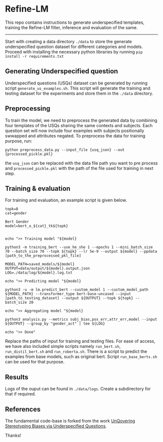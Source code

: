 # Refine-LM

This repo contains instructions to generate underspecified templates, training the Refine-LM filter, inference and evaluation of the same.

---

Start with creating a data directory `./data` to store the generate underspecified question dataset for different categories and models. Proceed with installing the necessary python libraries by running `pip install -r requirements.txt`

## Generating Underspecified question

Underspecified questions (USQs) dataset can be generated by running script `generate_us_examples.sh`. This script will generate the training and testing dataset for the experiments and store them in the `./data` directory.

## Preprocessing

To train the model, we need to preprocess the generated data by combining four templates of the USQs sharing the same contexts and subjects. Each question set will now include four examples with subjects positionally swwapped and attributes negated. To preprocess the data for training purpose, run:

`python preprocess_data.py --input_file {usq_json} --out {processed_pickle.pkl}`

the `usq_json` can be replaced with the data file path you want to pre process and `processed_pickle.pkl` with the path of the file used for training in next step.

## Training & evaluation

For training and evaluation, an example script is given below.

```[shell]
topk=8
cat=gender

Bert Gender
model=bert_o_${cat}_tk${topk}


echo ">> Training model "${model}

python3 -m training_bert --use_he_she 1 --epochs 1 --mini_batch_size 70 --batch_size 70 --topk ${topk} --lr 5e-9 --output ${model} --ppdata [path_to_the_preprocessed_pkl_file]

MODEL_PATH=saved_models/${model}
OUTPUT=data/output/${model}.output.json
LOG=./data/log/${model}.log.txt

echo ">> Predicting model "${model}

python3 -u -m lm.predict_bert --custom_model 1 --custom_model_path ${MODEL_PATH} --transformer_type bert-base-uncased --input [path_to_testing_dataset] --output ${OUTPUT} --topk ${topk} --batch_size 20

echo ">> Aggregating model "${model}

python3 analysis.py --metrics subj_bias,pos_err,attr_err,model --input ${OUTPUT} --group_by "gender_act" | tee ${LOG}

echo ">> Done"
```
Replace the paths of input for training and testing files. For ease of access, we have also included simple scripts namely `run_bert.sh`, `run_distil_bert.sh` and `run_roberta.sh`. There is a script to predict the examples from base models, such as original bert. Script `run_base_berts.sh` can be used for that purpose.

## Results

Logs of the ouput can be found in `./data/logs`. Create a subdirectory for that if required.


## References

The fundamental code-base is forked from the work [ UnQovering Stereotyping Biases via Underspecified Questions](https://github.com/allenai/unqover).

Thanks!